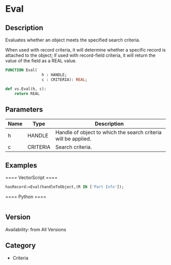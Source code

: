 # Eval

## Description
Evaluates whether an object meets the specified search criteria. 

When used with record criteria, it will determine whether a specific record is attached to the object; if used with record-field criteria, it will return the value of the field as a REAL value.

```pascal
FUNCTION Eval(
				h : HANDLE;
				c : CRITERIA): REAL;
```

```python
def vs.Eval(h, c):
    return REAL
```

## Parameters
|Name|Type|Description|
|---|---|---|
|h|HANDLE|Handle of object to which the search criteria will be applied.|
|c|CRITERIA|Search criteria.|

## Examples
==== VectorScript ====
```pascal
hasRecord:=Eval(handleToObject,(R IN ['Part Info']);
```
==== Python ====
```python

```

## Version
Availability: from All Versions

## Category
* Criteria


